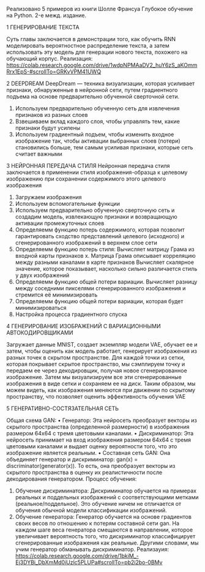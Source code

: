 Реализовано 5 примеров из книги Шолле Франсуа  Глубокое обучение на Python. 2-е межд. издание.

1 ГЕНЕРИРОВАНИЕ ТЕКСТА

  Суть главы заключается в демонстрации того, как обучить RNN моделировать вероятностное распределение текста, 
а затем использовать эту модель для генерации нового текста, похожего на обучающий корпус.
  Реализация:
https://colab.research.google.com/drive/1wdpNPMAaDV2_huY6zS_aKOmmRrx1EpS-#scrollTo=GRKvVPM41UWQ

2 DEEPDREAM
DeepDream — техника визуализации, которая усиливает признаки, обнаруженные в нейронной сети, 
путем градиентного подъема на основе предварительно обученной сверточной сети.

  1. Используем предварительно обученную сеть для извлечения признаков из разных слоев
  2. Взвешиваем вклад каждого слоя, чтобы управлять тем, какие признаки будут усилены
  3. Используем градиентный подъем, чтобы изменить входное изображение так, чтобы активации выбранных слоев 
  (потери) становились больше, тем самым усиливая признаки, которые сеть считает важными

3 НЕЙРОННАЯ ПЕРЕДАЧА СТИЛЯ
Нейронная передача стиля заключается в применении стиля изображения-образца к целевому изображению 
при сохранении содержимого этого целевого изображения  
  1. Загружаем изображения
  2. Используем вспомогательные функции
  3. Используем предварительно обученную сверточную сеть и создадим модель,
     извлекающую признаки и возвращающую активации промежуточных слоев
  4. Определяемм функцию потерь содержимого, которая позволит гарантировать сходство представлений целевого (исходного)
     и сгенерированного изображений в верхнем слое сети
  5. Определяемм функцию потерь стиля:
     Вычисляет матрицу Грама из входной карты признаков x. Матрица Грама описывает корреляцию между разными каналами в карте признаков
     Вычисляет скалярное значение, которое показывает, насколько сильно различается стиль у двух изображений
  6. Определяемм функцию общей потери вариации. Вычисляет разницу между соседними пикселями сгенерированного изображения
     и стремится её минимизировать
  7. Определяемм функцию общей потери вариации, которая  будет минимизироваться
  8. Настройка процесса градиентного спуска
     
4 ГЕНЕРИРОВАНИЕ ИЗОБРАЖЕНИЙ С ВАРИАЦИОННЫМИ АВТОКОДИРОВЩИКАМИ
  
  Загружает данные MNIST, создает экземпляр модели VAE, обучает ее и затем, чтобы оценить как модель работает, 
генерирует изображения из разных точек в скрытом пространстве. Для каждой точки из сетки, которая покрывает скрытое пространство, 
мы сэмплируем точку и передаем ее через декодировщик, получая новое сгенерированное изображение. 
Затем мы визуализируем все эти сгенерированные изображения в виде сетки и сохраняем ее на диск. 
Таким образом, мы можем видеть, как изображения меняются при движении по скрытому пространству, что позволяет 
оценить эффективность обучения VAE

5 ГЕНЕРАТИВНО-СОСТЯЗАТЕЛЬНАЯ СЕТЬ

Общая схема GAN:
  •	Генератор: Эта нейросеть преобразует векторы из скрытого пространства (определенной размерности) в изображения размером 64x64 
  с тремя цветовыми каналами.
  •	Дискриминатор: Эта нейросеть принимает на вход изображения размером 64x64 с тремя цветовыми каналами и выдает 
  оценку вероятности того, что это изображение является реальным.
  •	Составная сеть GAN: Она объединяет генератор и дискриминатор: gan(x) = discriminator(generator(x)). 
  То есть, она преобразует векторы из скрытого пространства в оценку их реалистичности после декодирования генератором.
Процесс обучения:
  1. Обучение дискриминатора: Дискриминатор обучается на примерах реальных и поддельных изображений с соответствующими метками
     (реальное/поддельное). Это обучение ничем не отличается от обучения обычной модели классификации изображений.
  2. Обучение генератора: Генератор обучается на основе градиентов своих весов по отношению к потерям составной сети gan.
     На каждом шаге веса генератора смещаются в направлении, которое увеличивает вероятность того, что дискриминатор
     классифицирует сгенерированные изображения как реальные. Другими словами, мы учим генератор обманывать дискриминатор.
Реализауия: https://colab.research.google.com/drive/1bkiM_-Ej3DYBi_DbXmMd0iUzlc5PLUPa#scrollTo=pb2i2bo-0BMv
